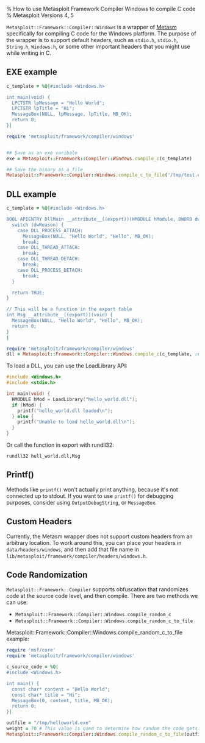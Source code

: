 % How to use Metasploit Framework Compiler Windows to compile C code
% Metasploit Versions 4, 5

```Metasploit::Framework::Compiler::Windows``` is a wrapper of [Metasm](https://github.com/jjyg/metasm) specifically for compiling C code for the Windows platform. The purpose of the wrapper is to support default headers, such as `stdio.h`, `stdio.h`, `String.h`, `Windows.h`, or some other important headers that you might use while writing in C.

## EXE example

```ruby
c_template = %Q|#include <Windows.h>

int main(void) {
  LPCTSTR lpMessage = "Hello World";
  LPCTSTR lpTitle = "Hi";
  MessageBox(NULL, lpMessage, lpTitle, MB_OK);
  return 0;
}|

require 'metasploit/framework/compiler/windows'


## Save as an exe varibale
exe = Metasploit::Framework::Compiler::Windows.compile_c(c_template)

## Save the binary as a file
Metasploit::Framework::Compiler::Windows.compile_c_to_file('/tmp/test.exe', c_template)
```

## DLL example

```ruby
c_template = %Q|#include <Windows.h>

BOOL APIENTRY DllMain __attribute__((export))(HMODULE hModule, DWORD dwReason, LPVOID lpReserved) {
  switch (dwReason) {
    case DLL_PROCESS_ATTACH:
      MessageBox(NULL, "Hello World", "Hello", MB_OK);
      break;
    case DLL_THREAD_ATTACH:
      break;
    case DLL_THREAD_DETACH:
      break;
    case DLL_PROCESS_DETACH:
      break;
  }

  return TRUE;
}

// This will be a function in the export table
int Msg __attribute__((export))(void) {
  MessageBox(NULL, "Hello World", "Hello", MB_OK);
  return 0;
}
|

require 'metasploit/framework/compiler/windows'
dll = Metasploit::Framework::Compiler::Windows.compile_c(c_template, :dll)
```

To load a DLL, you can use the LoadLibrary API:

```c
#include <Windows.h>
#include <stdio.h>

int main(void) {
  HMODULE hMod = LoadLibrary("hello_world.dll");
  if (hMod) {
    printf("hello_world.dll loaded\n");
  } else {
    printf("Unable to load hello_world.dll\n");
  }
}
```

Or call the function in export with rundll32:

```
rundll32 hell_world.dll,Msg
```

## Printf()

Methods like `printf()` won't actually print anything, because it's not connected up to stdout. If you want to use `printf()` for debugging purposes, consider using `OutputDebugString`, or `MessageBox`.

## Custom Headers

Currently, the Metasm wrapper does not support custom headers from an arbitrary location. To work around this, you can place your headers in `data/headers/windows`, and then add that file name in `lib/metasploit/framework/compiler/headers/windows.h`.

## Code Randomization

`Metasploit::Framework::Compiler` supports obfuscation that randomizes code at the source code level, and then compile. There are two methods we can use:
 
* `Metasploit::Framework::Compiler::Windows.compile_random_c`
* `Metasploit::Framework::Compiler::Windows.compile_random_c_to_file`

Metasploit::Framework::Compiler::Windows.compile_random_c_to_file example:

```ruby
require 'msf/core'
require 'metasploit/framework/compiler/windows'

c_source_code = %Q|
#include <Windows.h>

int main() {
  const char* content = "Hello World";
  const char* title = "Hi";
  MessageBox(0, content, title, MB_OK);
  return 0;
}|

outfile = "/tmp/helloworld.exe"
weight = 70 # This value is used to determine how random the code gets.
Metasploit::Framework::Compiler::Windows.compile_random_c_to_file(outfile, c_source_code, weight: weight)
```